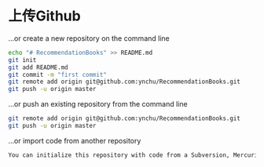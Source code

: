 # 上传Github

…or create a new repository on the command line

```bash
echo "# RecommendationBooks" >> README.md
git init
git add README.md
git commit -m "first commit"
git remote add origin git@github.com:ynchu/RecommendationBooks.git
git push -u origin master
```

…or push an existing repository from the command line

```bash
git remote add origin git@github.com:ynchu/RecommendationBooks.git
git push -u origin master
```

…or import code from another repository

```txt
You can initialize this repository with code from a Subversion, Mercurial, or TFS project.
```
